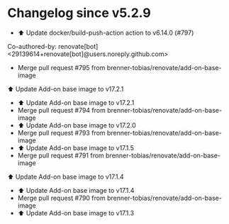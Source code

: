 # Changelog since v5.2.9
- ⬆️ Update docker/build-push-action action to v6.14.0 (#797)

Co-authored-by: renovate[bot] <29139614+renovate[bot]@users.noreply.github.com> 
- Merge pull request #795 from brenner-tobias/renovate/add-on-base-image

⬆️ Update Add-on base image to v17.2.1 
- ⬆️ Update Add-on base image to v17.2.1 
- Merge pull request #794 from brenner-tobias/renovate/add-on-base-image 
- ⬆️ Update Add-on base image to v17.2.0 
- Merge pull request #793 from brenner-tobias/renovate/add-on-base-image 
- ⬆️ Update Add-on base image to v17.1.5 
- Merge pull request #791 from brenner-tobias/renovate/add-on-base-image

⬆️ Update Add-on base image to v17.1.4 
- ⬆️ Update Add-on base image to v17.1.4 
- Merge pull request #790 from brenner-tobias/renovate/add-on-base-image 
- ⬆️ Update Add-on base image to v17.1.3 
